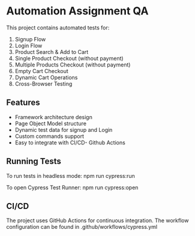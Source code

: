 # Automation Assignment QA

This project contains automated tests for:
1. Signup Flow
2. Login Flow
3. Product Search & Add to Cart
4. Single Product Checkout (without payment)
5. Multiple Products Checkout (without payment)
6. Empty Cart Checkout
7. Dynamic Cart Operations
8. Cross-Browser Testing

## Features
- Framework architecture design
- Page Object Model structure
- Dynamic test data for signup and Login
- Custom commands support
- Easy to integrate with CI/CD- Github Actions

## Running Tests
To run tests in headless mode:
npm run cypress:run

To open Cypress Test Runner:
npm run cypress:open

## CI/CD
The project uses GitHub Actions for continuous integration. The workflow configuration can be found in .github/workflows/cypress.yml 